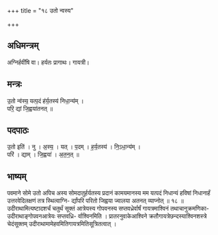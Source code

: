 +++
title = "१८ उतो न्वस्य"

+++
## अधिमन्त्रम्
अग्निर्हवींषि वा। हर्यतः प्रागाथः। गायत्री।

## मन्त्रः
उ॒तो न्व॑स्य॒ यत्प॒दं ह॑र्य॒तस्य॑ निधा॒न्य॑म् ।  
परि॒ द्यां जि॒ह्वया॑तनत् ॥

## पदपाठः
उ॒तो इति॑ । नु । अ॒स्य॒ । यत् । प॒दम् । ह॒र्य॒तस्य॑ । नि॒ऽधा॒न्य॑म् ।  
परि॑ । द्याम् । जि॒ह्वया॑ । अ॒त॒न॒त् ॥

## भाष्यम्
पवमाने सोमे उतो अपिच अस्य सोमदातुर्हर्यतस्य प्रदानं कामयमानस्य मम यत्पदं निधान्यं हविषां निधानार्हं उत्तरवेदिलक्षणं तत्र स्थित्वाग्नि- र्द्यांपरि परितो जिह्वया ज्वालया अतनत् व्याप्नोत् ॥ १८ ॥उदीराथामित्यष्टादशर्चं चतुर्थं सूक्तं आत्रेयस्य गोपवनस्य सप्तवध्रेर्वार्षं गायत्रमाश्विनं तथाचानुक्रमणिका-उदीराथाङ्गोपवनआत्रेयः सप्तवध्रि- र्वाश्विनमिति । प्रातरनुवाकेआश्विने क्रतौगायत्रेछन्दस्याश्विनशस्त्रे चेदंसूक्तम् उदीराथामामेहवमितिगायत्रमितिसूत्रितत्वात् ।